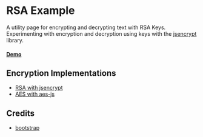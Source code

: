 # RSA Example

A utility page for encrypting and decrypting text with RSA Keys. Experimenting with encryption and decryption using keys with the [jsencrypt](https://github.com/travist/jsencrypt) library. 

#### [Demo](https://jamesrwilliams.github.io/rsa-example/)

## Encryption Implementations

- [RSA with jsencrypt](https://github.com/travist/jsencrypt)
- [AES with aes-js](https://github.com/ricmoo/aes-js)

## Credits

- [bootstrap](https://github.com/twbs/bootstrap)
